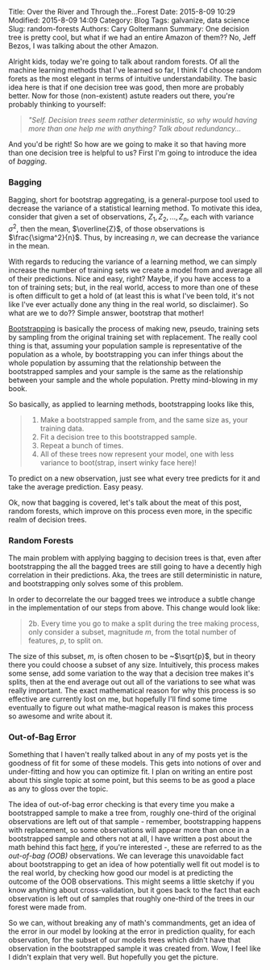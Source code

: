Title: Over the River and Through the...Forest
Date: 2015-8-09 10:29
Modified: 2015-8-09 14:09
Category: Blog
Tags: galvanize, data science
Slug: random-forests
Authors: Cary Goltermann
Summary: One decision tree is pretty cool, but what if we had an entire Amazon of them?? No, Jeff Bezos, I was talking about the other Amazon.

Alright kids, today we're going to talk about random forests. Of all the machine learning methods that I've learned so far, I think I'd choose random forets as the most elegant in terms of intuitive understandability. The basic idea here is that if one decision tree was good, then more are probably better. Now for those (non-existent) astute readers out there, you're probably thinking to yourself:
    
   > _"Self. Decision trees seem rather deterministic, so why would having more than one help me with anything? Talk about redundancy..._

And you'd be right! So how are we going to make it so that having more than one decision tree is helpful to us? First I'm going to introduce the idea of _bagging_. 

### Bagging
Bagging, short for bootstrap aggregating, is a general-purpose tool used to decrease the variance of a statistical learning method. To motivate this idea, consider that given a set of observations, $Z_1, Z_2, ..., Z_n$, each with variance $\sigma^2$, then the mean, $\overline{Z}$, of those observations is $\frac{\sigma^2}{n}$. Thus, by increasing $n$, we can decrease the variance in the mean.

With regards to reducing the variance of a learning method, we can simply increase the number of training sets we create a model from and average all of their predictions. Nice and easy, right? Maybe, if you have access to a ton of training sets; but, in the real world, access to more than one of these is often difficult to get a hold of (at least this is what I've been told, it's not like I've ever actually done any thing in the real world, so disclaimer). So what are we to do?? Simple answer, bootstrap that mother!

[Bootstrapping](https://en.wikipedia.org/wiki/Bootstrapping_(statistics)) is basically the process of making new, pseudo, training sets by sampling from the original training set with replacement. The really cool thing is that, assuming your population sample is representative of the population as a whole, by bootstrapping you can infer things about the whole population by assuming that the relationship between the bootstrapped samples and your sample is the same as the relationship between your sample and the whole population. Pretty mind-blowing in my book.

So basically, as applied to learning methods, bootstrapping looks like this, 

>1.  Make a bootstrapped sample from, and the same size as, your training data.
>2.  Fit a decision tree to this bootstrapped sample.
>3.  Repeat a bunch of times.
>4.  All of these trees now represent your model, one with less variance to boot(strap, insert winky face here)!

To predict on a new observation, just see what every tree predicts for it and take the average prediction. Easy peasy.

Ok, now that bagging is covered, let's talk about the meat of this post, random forests, which improve on this process even more, in the specific realm of decision trees.

### Random Forests
The main problem with applying bagging to decision trees is that, even after bootstrapping the all the bagged trees are still going to have a decently high correlation in their predictions. Aka, the trees are still deterministic in nature, and bootstrapping only solves some of this problem.

In order to decorrelate the our bagged trees we introduce a subtle change in the implementation of our steps from above. This change would look like:

>2b.  Every time you go to make a split during the tree making process, only consider a subset, magnitude $m$, from the total number of features, $p$, to split on. 

The size of this subset, $m$, is often chosen to be ~$\sqrt{p}$, but in theory there you could choose a subset of any size. Intuitively, this process makes some sense, add some variation to the way that a decision tree makes it's splits, then at the end average out out all of the variations to see what was really important. The exact mathematical reason for why this process is so effective are currently lost on me, but hopefully I'll find some time eventually to figure out what mathe-magical reason is makes this process so awesome and write about it.

### Out-of-Bag Error
Something that I haven't really talked about in any of my posts yet is the goodness of fit for some of these models. This gets into notions of over and under-fitting and how you can optimize fit. I plan on writing an entire post about this single topic at some point, but this seems to be as good a place as any to gloss over the topic.

The idea of out-of-bag error checking is that every time you make a bootstrapped sample to make a tree from, roughly one-third of the original observations are left out of that sample - remember, bootstrapping happens with replacement, so some observations will appear more than once in a bootstrapped sample and others not at all, I have written a post about the math behind this fact [here](|filename|../code/boosting_proportion.md), if you're interested -, these are referred to as the _out-of-bag (OOB)_ observations. We can leverage this unavoidable fact about bootstrapping to get an idea of how potentially well fit out model is to the real world, by checking how good our model is at predicting the outcome of the OOB observations. This might seems a little sketchy if you know anything about cross-validation, but it goes back to the fact that each observation is left out of samples that roughly one-third of the trees in our forest were made from. 

So we can, without breaking any of math's commandments, get an idea of the error in our model by looking at the error in prediction quality, for each observation, for the subset of our models trees which didn't have that observation in the bootstrapped sample it was created from. Wow, I feel like I didn't explain that very well. But hopefully you get the picture.
